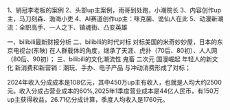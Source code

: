 1、销冠李老板的案例
2、头部up主案例，雨哥到处跑，小潮院长
3、内容创作up主，马刀刻森、渤海小吏
4、AI赛道创作up主：咪克菌、诡仙人在此
5、动漫新潮流：全职高手、一人之下、镇魂街、凸变英雄


一、bilibili最新财报分析
二、bilibili的时代对标
   对标美国的米奇妙妙屋，日本的东京电视台(东映)
   在人群载体的角度，继承了天涯、虎扑（70后、80初）、人人网（80后、90初）；
三、bilibili的文化潮流性
   鬼畜
   二次元
   国漫崛起
   年轻人的新文化
   新消费和新营销：潮玩、手办、电子产品
   与冲动消费形成了对标；

2024年收入分成成本是108亿元，其中450万up主有收入，也就是人均大约2500元。收入分成占营业成本的60%,2025年1季度营业成本是44亿人民币，有150万up主获得收益，26.71亿分成计算，季度人均收入是1760元。
